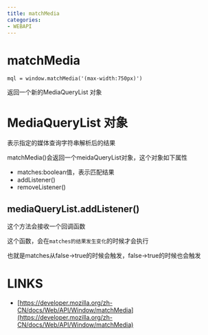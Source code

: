 ```yaml
---
title: matchMedia
categories: 
- WEBAPI
---
```


# matchMedia

```
mql = window.matchMedia('(max-width:750px)')
```
返回一个新的MediaQueryList 对象

# MediaQueryList 对象

表示指定的媒体查询字符串解析后的结果

matchMedia()会返回一个meidaQueryList对象，这个对象如下属性

- matches:boolean值，表示匹配结果
- addListener()
- removeListener()

## mediaQueryList.addListener()

这个方法会接收一个回调函数

这个函数，会在`matches的结果发生变化`的时候才会执行

也就是matches从false->true的时候会触发，false->true的时候也会触发


# LINKS

- [https://developer.mozilla.org/zh-CN/docs/Web/API/Window/matchMedia](https://developer.mozilla.org/zh-CN/docs/Web/API/Window/matchMedia)